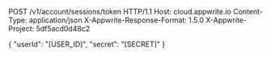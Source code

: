 POST /v1/account/sessions/token HTTP/1.1
Host: cloud.appwrite.io
Content-Type: application/json
X-Appwrite-Response-Format: 1.5.0
X-Appwrite-Project: 5df5acd0d48c2

{
  "userId": "[USER_ID]",
  "secret": "[SECRET]"
}

